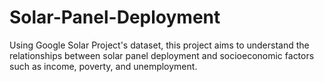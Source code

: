 # Solar-Panel-Deployment
Using Google Solar Project's dataset, this project aims to understand the relationships between solar panel deployment and socioeconomic factors such as income, poverty, and unemployment.
